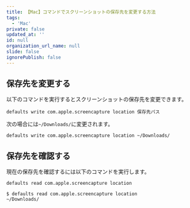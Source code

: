 ```yaml
---
title: 【Mac】コマンドでスクリーンショットの保存先を変更する方法
tags:
  - 'Mac'
private: false
updated_at: ''
id: null
organization_url_name: null
slide: false
ignorePublish: false
---
```


## 保存先を変更する

以下のコマンドを実行するとスクリーンショットの保存先を変更できます。

```terminal
defaults write com.apple.screencapture location 保存先パス
```

次の場合には`~/Downloads/`に変更されます。

```terminal
defaults write com.apple.screencapture location ~/Downloads/
```

## 保存先を確認する

現在の保存先を確認するには以下のコマンドを実行します。

```terminal
defaults read com.apple.screencapture location
```

```terminal
$ defaults read com.apple.screencapture location
~/Downloads/
```
